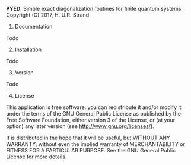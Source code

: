 **PYED**: Simple exact diagonalization routines for finite quantum systems
Copyright (C) 2017, H. U.R. Strand

1. Documentation

Todo

2. Installation

Todo

3. Version

Todo

4. License

This application is free software: you can redistribute it and/or modify it
under the terms of the GNU General Public License as published by the Free
Software Foundation, either version 3 of the License, or (at your option) any
later version (see <http://www.gnu.org/licenses/>).

It is distributed in the hope that it will be useful, but WITHOUT ANY WARRANTY;
without even the implied warranty of MERCHANTABILITY or FITNESS FOR A
PARTICULAR PURPOSE. See the GNU General Public License for more details.
